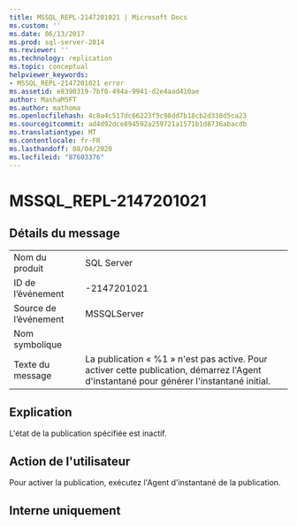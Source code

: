 ```yaml
---
title: MSSQL_REPL-2147201021 | Microsoft Docs
ms.custom: ''
ms.date: 06/13/2017
ms.prod: sql-server-2014
ms.reviewer: ''
ms.technology: replication
ms.topic: conceptual
helpviewer_keywords:
- MSSQL_REPL-2147201021 error
ms.assetid: e8390319-7bf0-494a-9941-d2e4aad410ae
author: MashaMSFT
ms.author: mathoma
ms.openlocfilehash: 4c8a4c517dc66223f5c98dd7b18cb2d338d5ca23
ms.sourcegitcommit: ad4d92dce894592a259721a1571b1d8736abacdb
ms.translationtype: MT
ms.contentlocale: fr-FR
ms.lasthandoff: 08/04/2020
ms.locfileid: "87603376"
---
```

# <a name="mssql_repl-2147201021"></a>MSSQL_REPL-2147201021
    
## <a name="message-details"></a>Détails du message  
  
|||  
|-|-|  
|Nom du produit|SQL Server|  
|ID de l’événement|-2147201021|  
|Source de l’événement|MSSQLServer|  
|Nom symbolique||  
|Texte du message|La publication « %1 » n'est pas active. Pour activer cette publication, démarrez l'Agent d'instantané pour générer l'instantané initial.|  
  
## <a name="explanation"></a>Explication  
 L'état de la publication spécifiée est inactif.  
  
## <a name="user-action"></a>Action de l'utilisateur  
 Pour activer la publication, exécutez l'Agent d'instantané de la publication.  
  
## <a name="internal-only"></a>Interne uniquement  
  
